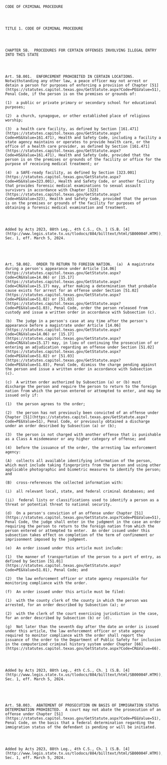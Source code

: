 ﻿
    
    
    	
    					
    
    
    CODE OF CRIMINAL PROCEDURE
    
      
    
    
    TITLE 1. CODE OF CRIMINAL PROCEDURE
    
      
    
    
    CHAPTER 5B.  PROCEDURES FOR CERTAIN OFFENSES INVOLVING ILLEGAL ENTRY INTO THIS STATE
    
      
    
    
    Art. 5B.001.  ENFORCEMENT PROHIBITED IN CERTAIN LOCATIONS.  Notwithstanding any other law, a peace officer may not arrest or detain a person for purposes of enforcing a provision of Chapter [51](https://statutes.capitol.texas.gov/GetStatute.aspx?Code=PE&Value=51), Penal Code, if the person is on the premises or grounds of:
    
    (1)  a public or private primary or secondary school for educational purposes;
    
    (2)  a church, synagogue, or other established place of religious worship;
    
    (3)  a health care facility, as defined by Section [161.471](https://statutes.capitol.texas.gov/GetStatute.aspx?Code=HS&Value=161.471), Health and Safety Code, including a facility a state agency maintains or operates to provide health care, or the office of a health care provider, as defined by Section [161.471](https://statutes.capitol.texas.gov/GetStatute.aspx?Code=HS&Value=161.471), Health and Safety Code, provided that the person is on the premises or grounds of the facility or office for the purpose of receiving medical treatment; or
    
    (4)  a SAFE-ready facility, as defined by Section [323.001](https://statutes.capitol.texas.gov/GetStatute.aspx?Code=HS&Value=323.001), Health and Safety Code, or another facility that provides forensic medical examinations to sexual assault survivors in accordance with Chapter [323](https://statutes.capitol.texas.gov/GetStatute.aspx?Code=HS&Value=323), Health and Safety Code, provided that the person is on the premises or grounds of the facility for purposes of obtaining a forensic medical examination and treatment.
    
    
    
    
    Added by Acts 2023, 88th Leg., 4th C.S., Ch. 1 (S.B. [4](http://www.legis.state.tx.us/tlodocs/884/billtext/html/SB00004F.HTM)), Sec. 1, eff. March 5, 2024.
    
    
    
    
    
    Art. 5B.002.  ORDER TO RETURN TO FOREIGN NATION.  (a)  A magistrate during a person's appearance under Article [14.06](https://statutes.capitol.texas.gov/GetStatute.aspx?Code=CR&Value=14.06) or [15.17](https://statutes.capitol.texas.gov/GetStatute.aspx?Code=CR&Value=15.17) may, after making a determination that probable cause exists for arrest for an offense under Section [51.02](https://statutes.capitol.texas.gov/GetStatute.aspx?Code=PE&Value=51.02) or [51.03](https://statutes.capitol.texas.gov/GetStatute.aspx?Code=PE&Value=51.03), Penal Code, order the person released from custody and issue a written order in accordance with Subsection (c).
    
    (b)  The judge in a person's case at any time after the person's appearance before a magistrate under Article [14.06](https://statutes.capitol.texas.gov/GetStatute.aspx?Code=CR&Value=14.06) or [15.17](https://statutes.capitol.texas.gov/GetStatute.aspx?Code=CR&Value=15.17) may, in lieu of continuing the prosecution of or entering an adjudication regarding an offense under Section [51.02](https://statutes.capitol.texas.gov/GetStatute.aspx?Code=PE&Value=51.02) or [51.03](https://statutes.capitol.texas.gov/GetStatute.aspx?Code=PE&Value=51.03), Penal Code, dismiss the charge pending against the person and issue a written order in accordance with Subsection (c).
    
    (c)  A written order authorized by Subsection (a) or (b) must discharge the person and require the person to return to the foreign nation from which the person entered or attempted to enter, and may be issued only if:
    
    (1)  the person agrees to the order;
    
    (2)  the person has not previously been convicted of an offense under Chapter [51](https://statutes.capitol.texas.gov/GetStatute.aspx?Code=PE&Value=51), Penal Code, or previously obtained a discharge under an order described by Subsection (a) or (b);
    
    (3)  the person is not charged with another offense that is punishable as a Class A misdemeanor or any higher category of offense; and
    
    (4)  before the issuance of the order, the arresting law enforcement agency:
    
    (A)  collects all available identifying information of the person, which must include taking fingerprints from the person and using other applicable photographic and biometric measures to identify the person; and
    
    (B)  cross-references the collected information with:
    
    (i)  all relevant local, state, and federal criminal databases; and
    
    (ii)  federal lists or classifications used to identify a person as a threat or potential threat to national security.
    
    (d)  On a person's conviction of an offense under Chapter [51](https://statutes.capitol.texas.gov/GetStatute.aspx?Code=PE&Value=51), Penal Code, the judge shall enter in the judgment in the case an order requiring the person to return to the foreign nation from which the person entered or attempted to enter.  An order issued under this subsection takes effect on completion of the term of confinement or imprisonment imposed by the judgment.
    
    (e)  An order issued under this article must include:
    
    (1)  the manner of transportation of the person to a port of entry, as defined by Section [51.01](https://statutes.capitol.texas.gov/GetStatute.aspx?Code=PE&Value=51.01), Penal Code; and
    
    (2)  the law enforcement officer or state agency responsible for monitoring compliance with the order.
    
    (f)  An order issued under this article must be filed:
    
    (1)  with the county clerk of the county in which the person was arrested, for an order described by Subsection (a); or
    
    (2)  with the clerk of the court exercising jurisdiction in the case, for an order described by Subsection (b) or (d).
    
    (g)  Not later than the seventh day after the date an order is issued under this article, the law enforcement officer or state agency required to monitor compliance with the order shall report the issuance of the order to the Department of Public Safety for inclusion in the computerized criminal history system under Chapter [66](https://statutes.capitol.texas.gov/GetStatute.aspx?Code=CR&Value=66).
    
    
    
    
    Added by Acts 2023, 88th Leg., 4th C.S., Ch. 1 (S.B. [4](http://www.legis.state.tx.us/tlodocs/884/billtext/html/SB00004F.HTM)), Sec. 1, eff. March 5, 2024.
    
    
    
    
    
    Art. 5B.003.  ABATEMENT OF PROSECUTION ON BASIS OF IMMIGRATION STATUS DETERMINATION PROHIBITED.  A court may not abate the prosecution of an offense under Chapter [51](https://statutes.capitol.texas.gov/GetStatute.aspx?Code=PE&Value=51), Penal Code, on the basis that a federal determination regarding the immigration status of the defendant is pending or will be initiated.
    
    
    
    
    Added by Acts 2023, 88th Leg., 4th C.S., Ch. 1 (S.B. [4](http://www.legis.state.tx.us/tlodocs/884/billtext/html/SB00004F.HTM)), Sec. 1, eff. March 5, 2024.
    
    
    
    
    				

